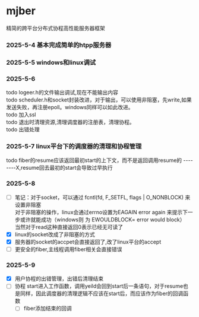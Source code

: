 # mjber
精简的跨平台分布式协程高性能服务器框架

### 2025-5-4 基本完成简单的htpp服务器
### 2025-5-5 windows和linux调试
### 2025-5-6 
todo logeer.h的文件输出调试,现在不能输出内容   
todo scheduler.h和socket封装改进，对于输出，可以使用非阻塞，先write,如果发送失败，再注册epoll。windows同样可以如此改进。    
todo 加入ssl      
todo 退出时清理资源,清理调度器的注册表，清理协程。    
todo 出错处理
### 2025-5-7 linux平台下的调度器的清理和协程管理     
todo fiber的resume应该返回最初start的上下文，而不是返回调用resume的 --------X,resume回去最初的start会导致过早执行    
### 2025-5-8 
- [ ] 笔记：对于socket，可以通过 fcntl(fd, F_SETFL, flags | O_NONBLOCK) 来设置非阻塞   
    对于非阻塞的操作，linux会通过errno设置为EAGAIN error again 来提示下一步或许就能成功（windows则 为              EWOULDBLOCK= error would block）   
    当然对于read这种直接返回0表示已经无可读了        
- [x] linux的socket改成了非阻塞的方式  
- [x] 服务器的socket的accpet会直接返回了,改了linux平台的accept   
- [ ] 更安全的fiber,主线程调用fiber相关会直接错误   
### 2025-5-9
- [x] 用户协程的出错管理，出错后清理结束   
- [ ] 协程 start进入工作函数，调用yeild会回到start后一条语句，对于resume也是同样，因此调度器的清理逻辑不应该在start后，而应该作为fiber的回调函数  
    - [ ] fiber添加结束的回调   